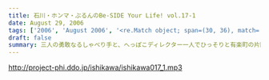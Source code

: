 ```yaml
---
title: 石川・ホンマ・ぶるんのBe-SIDE Your Life! vol.17-1
date: August 29, 2006
tags: ['2006', 'August 2006', '<re.Match object; span=(30, 36), match='vol.17'>']
draft: false
summary: 三人の勇敢なるしゃべり手と、へっぽこディレクター一人でひっそりと有楽町の片隅で収録が行われているビーサイ・・・激しいトークバトルが繰り広げられるこのスタジオにとある驚異がせまりつつあったとは！？それまで滑らかだったぶるん氏の口ぶりが一瞬凍り付くその瞬間が後半に訪れます。必聴です。NAMAE
---
```


http://project-phi.ddo.jp/ishikawa/ishikawa017_1.mp3
